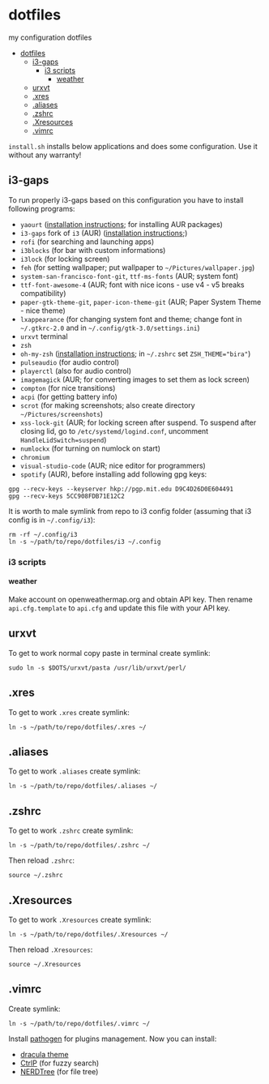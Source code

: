 # dotfiles
my configuration dotfiles

- [dotfiles](#dotfiles)
    - [i3-gaps](#i3-gaps)
        - [i3 scripts](#i3-scripts)
            - [weather](#weather)
    - [urxvt](#urxvt)
    - [.xres](#xres)
    - [.aliases](#aliases)
    - [.zshrc](#zshrc)
    - [.Xresources](#xresources)
    - [.vimrc](#vimrc)

`install.sh` installs below applications and does some configuration. Use it without any warranty!

## i3-gaps
To run properly i3-gaps based on this configuration you have to install following programs:
* `yaourt` ([installation instructions](https://www.ostechnix.com/install-yaourt-arch-linux/); for installing AUR packages)
* `i3-gaps` fork of `i3` (AUR) ([installation instructions](https://github.com/Airblader/i3);)
* `rofi` (for searching and launching apps)
* `i3blocks` (for bar with custom informations)
* `i3lock` (for locking screen)
* `feh` (for setting wallpaper; put wallpaper to `~/Pictures/wallpaper.jpg`)
* `system-san-francisco-font-git`, `ttf-ms-fonts` (AUR; system font)
* `ttf-font-awesome-4` (AUR; font with nice icons - use v4 - v5 breaks compatibility)
* `paper-gtk-theme-git`, `paper-icon-theme-git` (AUR; Paper System Theme - nice theme)
* `lxappearance` (for changing system font and theme; change font in `~/.gtkrc-2.0` and in `~/.config/gtk-3.0/settings.ini`)
* `urxvt` terminal
* `zsh`
* `oh-my-zsh` ([installation instructions](https://github.com/robbyrussell/oh-my-zsh); in `~/.zshrc` set `ZSH_THEME="bira"`)
* `pulseaudio` (for audio control)
* `playerctl` (also for audio control)
* `imagemagick` (AUR; for converting images to set them as lock screen)
* `compton` (for nice transitions)
* `acpi` (for getting battery info)
* `scrot` (for making screenshots; also create directory `~/Pictures/screenshots`)
* `xss-lock-git` (AUR; for locking screen after suspend. To suspend after closing lid, go to `/etc/systemd/logind.conf`, uncomment `HandleLidSwitch=suspend`)
* `numlockx` (for turning on numlock on start)
* `chromium`
* `visual-studio-code` (AUR; nice editor for programmers)
* `spotify` (AUR), before installing add following gpg keys:
```
gpg --recv-keys --keyserver hkp://pgp.mit.edu D9C4D26D0E604491
gpg --recv-keys 5CC908FDB71E12C2
```

It is worth to male symlink from repo to i3 config folder (assuming that i3 config is in `~/.config/i3`):
```
rm -rf ~/.config/i3
ln -s ~/path/to/repo/dotfiles/i3 ~/.config
```

### i3 scripts

#### weather
Make account on openweathermap.org and obtain API key. Then rename `api.cfg.template` to `api.cfg` and update this file with your API key.
## urxvt
To get to work normal copy paste in terminal create symlink:
```
sudo ln -s $DOTS/urxvt/pasta /usr/lib/urxvt/perl/
```
## .xres
To get to work `.xres` create symlink:
```
ln -s ~/path/to/repo/dotfiles/.xres ~/
```
## .aliases
To get to work `.aliases` create symlink:
```
ln -s ~/path/to/repo/dotfiles/.aliases ~/
```
## .zshrc
To get to work `.zshrc` create symlink:
```
ln -s ~/path/to/repo/dotfiles/.zshrc ~/
```
Then reload `.zshrc`:
```
source ~/.zshrc
```
## .Xresources
To get to work `.Xresources` create symlink:
```
ln -s ~/path/to/repo/dotfiles/.Xresources ~/
```
Then reload `.Xresources`:
```
source ~/.Xresources
```
## .vimrc
Create symlink:
```
ln -s ~/path/to/repo/dotfiles/.vimrc ~/
```
Install [pathogen](https://github.com/tpope/vim-pathogen) for plugins management.
Now you can install:
* [dracula theme](https://draculatheme.com/vim/)
* [CtrlP](https://github.com/kien/ctrlp.vim) (for fuzzy search)
* [NERDTree](https://github.com/scrooloose/nerdtree) (for file tree)
